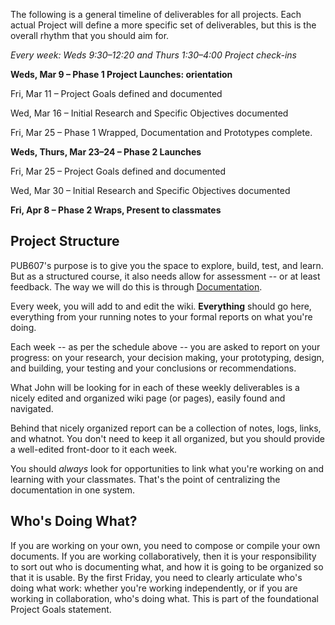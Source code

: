 The following is a general timeline of deliverables for all projects. Each actual Project will define a more specific set of deliverables, but this is the overall rhythm that you should aim for.

*Every week: Weds 9:30–12:20 and Thurs 1:30–4:00 Project check-ins*


**Weds, Mar 9 – Phase 1 Project Launches: orientation**

Fri, Mar 11 – Project Goals defined and documented

Wed, Mar 16 – Initial Research and Specific Objectives documented

Fri, Mar 25 – Phase 1 Wrapped, Documentation and Prototypes complete.

**Weds, Thurs, Mar 23–24 – Phase 2 Launches**

Fri, Mar 25 – Project Goals defined and documented

Wed, Mar 30 – Initial Research and Specific Objectives documented

**Fri, Apr 8 – Phase 2 Wraps, Present to classmates**


## Project Structure

PUB607's purpose is to give you the space to explore, build, test, and learn. But as a structured course, it also needs allow for assessment -- or at least feedback. The way we will do this is through [Documentation]().

Every week, you will add to and edit the wiki. **Everything** should go here, everything from your running notes to your formal reports on what you're doing.

Each week -- as per the schedule above -- you are asked to report on your progress: on your research, your decision making, your prototyping, design, and building, your testing and your conclusions or recommendations. 

What John will be looking for in each of these weekly deliverables is a nicely edited and organized wiki page (or pages), easily found and navigated. 

Behind that nicely organized report can be a collection of notes, logs, links, and whatnot. You don't need to keep it all organized, but you should provide a well-edited front-door to it each week.

You should *always* look for opportunities to link what you're working on and learning with your classmates. That's the point of centralizing the documentation in one system.

## Who's Doing What?

If you are working on your own, you need to compose or compile your own documents. If you are working collaboratively, then it is your responsibility to sort out who is documenting what, and how it is going to be organized so that it is usable. By the first Friday, you need to clearly articulate who's doing what work: whether you're working independently, or if you are working in collaboration, who's doing what. This is part of the foundational Project Goals statement.
